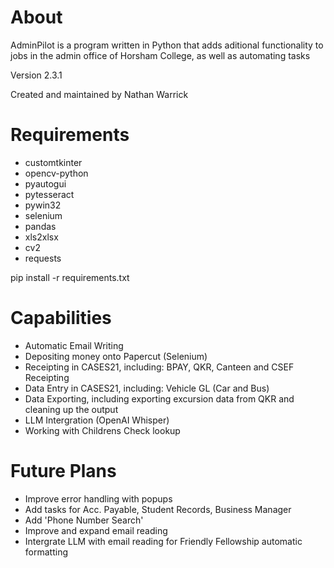 # About
AdminPilot is a program written in Python that adds aditional functionality to jobs in the admin office of Horsham College, as well as automating tasks

Version 2.3.1

Created and maintained by Nathan Warrick

# Requirements
* customtkinter
* opencv-python
* pyautogui
* pytesseract
* pywin32
* selenium
* pandas
* xls2xlsx
* cv2
* requests


pip install -r requirements.txt


# Capabilities
* Automatic Email Writing
* Depositing money onto Papercut (Selenium)
* Receipting in CASES21, including: BPAY, QKR, Canteen and CSEF Receipting
* Data Entry in CASES21, including: Vehicle GL (Car and Bus)
* Data Exporting, including exporting excursion data from QKR and cleaning up the output 
* LLM Intergration (OpenAI Whisper)
* Working with Childrens Check lookup

# Future Plans
* Improve error handling with popups
* Add tasks for Acc. Payable, Student Records, Business Manager
* Add 'Phone Number Search'
* Improve and expand email reading
* Intergrate LLM with email reading for Friendly Fellowship automatic formatting